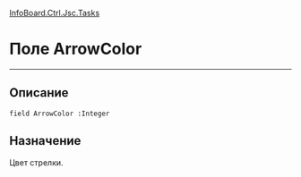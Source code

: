 ﻿---
Link: InfoBoard.Ctrl.Jsc.Tasks.@ArrowColor
---

<!---  Навигация
[Имя проекта](#) :
-->
[InfoBoard.Ctrl.Jsc.Tasks](Default)

# Поле ArrowColor
---

## Описание

    field ArrowColor :Integer

<!--
## Аргументы{#Args}

### Аргумент1

Описание аргумента 1
-->

## Назначение

Цвет стрелки.

<!--
## Пример

    ArrowColor...
-->

